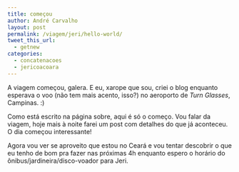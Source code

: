 ```yaml
---
title: começou
author: André Carvalho
layout: post
permalink: /viagem/jeri/hello-world/
tweet_this_url:
  - getnew
categories:
  - concatenacoes
  - jericoacoara
---
```


A viagem começou, galera. E eu, xarope que sou, criei o blog enquanto esperava o voo (não tem mais acento, isso?) no aeroporto de _Turn Glasses_, Campinas. :)

Como está escrito na página sobre, aqui é só o começo. Vou falar da viagem, hoje mais à noite farei um post com detalhes do que já aconteceu. O dia começou interessante!

Agora vou ver se aproveito que estou no Ceará e vou tentar descobrir o que eu tenho de bom pra fazer nas próximas 4h enquanto espero o horário do ônibus/jardineira/disco-voador para Jeri.
